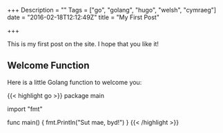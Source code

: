 +++
Description = ""
Tags = ["go", "golang", "hugo", "welsh", "cymraeg"]
date = "2016-02-18T12:12:49Z"
title = "My First Post"

+++

This is my first post on the site.  I hope that you like it!

## Welcome Function

Here is a little Golang function to welcome you:

{{< highlight go >}}
package main

import "fmt"

func main() {
	fmt.Println("Sut mae, byd!")
}
{{< /highlight >}}
